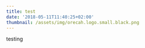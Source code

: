 ```yaml
---
title: test
date: '2018-05-11T11:40:25+02:00'
thumbnail: /assets/img/orecah.logo.small.black.png
---
```

testing

